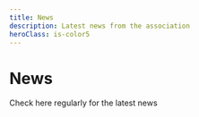 ```yaml
---
title: News
description: Latest news from the association
heroClass: is-color5
---
```


# News

Check here regularly for the latest news